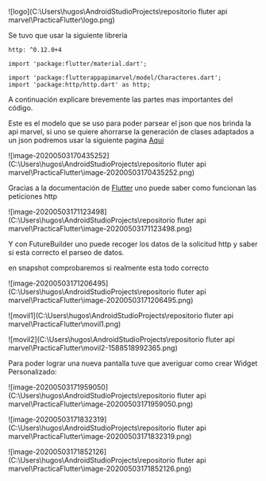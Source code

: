 ![logo](C:\Users\hugos\AndroidStudioProjects\repositorio fluter api marvel\PracticaFlutter\logo.png)

Se tuvo que usar la siguiente librería

```
http: ^0.12.0+4
```

```
import 'package:flutter/material.dart';

import 'package:flutterappapimarvel/model/Characteres.dart';
import 'package:http/http.dart' as http;
```

A continuación explicare brevemente las partes mas importantes del código.

Este es el modelo que se uso para poder parsear el json que nos brinda la api marvel, si uno se quiere ahorrarse la generación de clases adaptados a un json podremos usar la siguiente pagina [Aqui](https://javiercbk.github.io/json_to_dart/)

![image-20200503170435252](C:\Users\hugos\AndroidStudioProjects\repositorio fluter api marvel\PracticaFlutter\image-20200503170435252.png)

Gracias a la documentación de  [Flutter](https://flutter.dev/docs/cookbook/networking/fetch-data) uno puede saber como funcionan las peticiones http 

![image-20200503171123498](C:\Users\hugos\AndroidStudioProjects\repositorio fluter api marvel\PracticaFlutter\image-20200503171123498.png)

Y con FutureBuilder uno puede recoger los datos de la solicitud http y saber si esta correcto el parseo de datos.

en snapshot comprobaremos si realmente esta todo correcto

![image-20200503171206495](C:\Users\hugos\AndroidStudioProjects\repositorio fluter api marvel\PracticaFlutter\image-20200503171206495.png)

![movil1](C:\Users\hugos\AndroidStudioProjects\repositorio fluter api marvel\PracticaFlutter\movil1.png)

![movil2](C:\Users\hugos\AndroidStudioProjects\repositorio fluter api marvel\PracticaFlutter\movil2-1588518992365.png)

Para poder lograr una nueva pantalla tuve que averiguar como crear Widget Personalizado:

![image-20200503171959050](C:\Users\hugos\AndroidStudioProjects\repositorio fluter api marvel\PracticaFlutter\image-20200503171959050.png)

![image-20200503171832319](C:\Users\hugos\AndroidStudioProjects\repositorio fluter api marvel\PracticaFlutter\image-20200503171832319.png)

![image-20200503171852126](C:\Users\hugos\AndroidStudioProjects\repositorio fluter api marvel\PracticaFlutter\image-20200503171852126.png)

